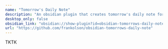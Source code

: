 ```yaml
---
name: "Tomorrow's Daily Note"
description: "An obsidian plugin that creates tomorrow's daily note for preemtive planning."
desktop_only: false
obsidian_link: "obsidian://show-plugin?id=obsidian-tomorrows-daily-note"
url: "https://github.com/frankolson/obsidian-tomorrows-daily-note"
---
```


TKTK
